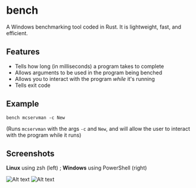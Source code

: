 # bench
A Windows benchmarking tool coded in Rust. It is lightweight, fast, and efficient.

## Features
- Tells how long (in milliseconds) a program takes to complete
- Allows arguments to be used in the program being benched
- Allows you to interact with the program *while* it's running
- Tells exit code

## Example
`bench mcservman -c New`

(Runs `mcservman` with the args `-c` and `New`, and will allow the user to interact with the program while it runs)

## Screenshots
**Linux** using zsh (left) ; **Windows** using PowerShell (right)

![Alt text](https://cdn.discordapp.com/attachments/881236264978903081/881243715388186635/68747470733a2f2f63646e2e646973636f72646170702e636f6d2f6174746163686d656e74732f3838313233363236343937.png) ![Alt text](https://cdn.discordapp.com/attachments/881236264978903081/881243467743895623/unknown.png)
